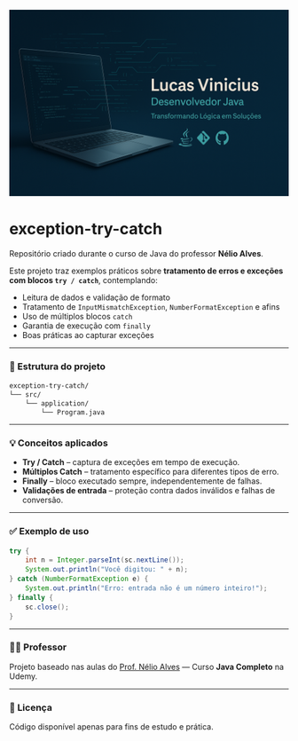 <p align="center">
  <img src="https://raw.githubusercontent.com/LucVinicius-DEV/exception-try-catch/main/banner.png" alt="Banner exception-try-catch" />
</p>

# exception-try-catch

Repositório criado durante o curso de Java do professor **Nélio Alves**.

Este projeto traz exemplos práticos sobre **tratamento de erros e exceções com blocos `try / catch`**, contemplando:

- Leitura de dados e validação de formato  
- Tratamento de `InputMismatchException`, `NumberFormatException` e afins  
- Uso de múltiplos blocos `catch`  
- Garantia de execução com `finally`  
- Boas práticas ao capturar exceções  

---

### 📁 Estrutura do projeto
```
exception-try-catch/
└── src/
    └── application/
        └── Program.java
```

---

### 💡 Conceitos aplicados

- **Try / Catch** – captura de exceções em tempo de execução.  
- **Múltiplos Catch** – tratamento específico para diferentes tipos de erro.  
- **Finally** – bloco executado sempre, independentemente de falhas.  
- **Validações de entrada** – proteção contra dados inválidos e falhas de conversão.  

---

### ✅ Exemplo de uso
```java
try {
    int n = Integer.parseInt(sc.nextLine());
    System.out.println("Você digitou: " + n);
} catch (NumberFormatException e) {
    System.out.println("Erro: entrada não é um número inteiro!");
} finally {
    sc.close();
}
```

---

### 👨‍🏫 Professor

Projeto baseado nas aulas do [Prof. Nélio Alves](https://github.com/nelioalves) — Curso **Java Completo** na Udemy.

---

### 🔗 Licença

Código disponível apenas para fins de estudo e prática.
